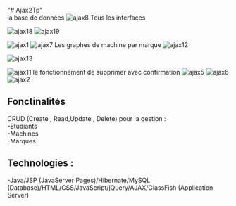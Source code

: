 "# Ajax2Tp"   
la base de données
![ajax8](https://github.com/AminaLagnidi/Ajax2Tp/assets/146132357/80588572-3290-46ab-b08d-da3bdfb016d2)
Tous les interfaces

![ajax18](https://github.com/AminaLagnidi/Ajax2Tp/assets/146132357/4872a4da-d4d7-472a-a09b-a07b42c123d1)
![ajax19](https://github.com/AminaLagnidi/Ajax2Tp/assets/146132357/ee9671cf-713a-4150-828c-136fd7c519da)

![ajax1](https://github.com/AminaLagnidi/Ajax2Tp/assets/146132357/f8225910-7a93-494a-9d46-b2ca38bf9967)
![ajax7](https://github.com/AminaLagnidi/Ajax2Tp/assets/146132357/d1407c12-2fc6-4d8c-91c7-0f40a86ffed7)
Les graphes de machine par marque
![ajax12](https://github.com/AminaLagnidi/Ajax2Tp/assets/146132357/1bf3a042-0d7d-4f44-8e15-09a551050149)

![ajax13](https://github.com/AminaLagnidi/Ajax2Tp/assets/146132357/e4d42532-01af-47da-a21b-e6d9ea78815a)

![ajax11](https://github.com/AminaLagnidi/Ajax2Tp/assets/146132357/f07ad941-54f6-44ee-9988-4e342cca3d38)
le fonctionnement de supprimer avec confirmation
![ajax5](https://github.com/AminaLagnidi/Ajax2Tp/assets/146132357/3f6b7597-ed24-4ab5-9eec-6ffe875bda23)
![ajax6](https://github.com/AminaLagnidi/Ajax2Tp/assets/146132357/e4f1cdb7-e2b4-46dd-b571-8eb9fb6b1c7a)
![ajax2](https://github.com/AminaLagnidi/Ajax2Tp/assets/146132357/6c835400-2295-4f56-8ec7-661377e0fe75)
##  Fonctinalités
CRUD (Create , Read,Update , Delete) pour la gestion :  
-Etudiants  
-Machines  
-Marques  
## Technologies :
-Java/JSP (JavaServer Pages)/Hibernate/MySQL (Database)/HTML/CSS/JavaScript/jQuery/AJAX/GlassFish (Application Server)
